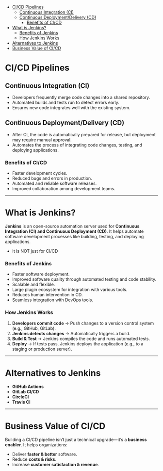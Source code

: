 - [CI/CD Pipelines](#cicd-pipelines)
  - [Continuous Integration (CI)](#continuous-integration-ci)
  - [Continuous Deployment/Delivery (CD)](#continuous-deploymentdelivery-cd)
    - [Benefits of CI/CD](#benefits-of-cicd)
- [What is Jenkins?](#what-is-jenkins)
    - [Benefits of Jenkins](#benefits-of-jenkins)
    - [How Jenkins Works](#how-jenkins-works)
- [Alternatives to Jenkins](#alternatives-to-jenkins)
- [Business Value of CI/CD](#business-value-of-cicd)


# CI/CD Pipelines


## Continuous Integration (CI)
- Developers frequently merge code changes into a shared repository.
- Automated builds and tests run to detect errors early.
- Ensures new code integrates well with the existing system.

## Continuous Deployment/Delivery (CD)
- After CI, the code is automatically prepared for release, but deployment may require manual approval.
- Automates the process of integrating code changes, testing, and deploying applications.

### Benefits of CI/CD
*  Faster development cycles.  
*  Reduced bugs and errors in production.  
*  Automated and reliable software releases.  
*  Improved collaboration among development teams.  

---

# What is Jenkins?
**Jenkins** is an open-source automation server used for **Continuous Integration (CI) and Continuous Deployment (CD)**. It helps automate software development processes like building, testing, and deploying applications.

* It is NOT just for CI/CD

### Benefits of Jenkins
-  Faster software deployment.
-  Improved software quality through automated testing and code stability.
-  Scalable and flexible.
-  Large plugin ecosystem for integration with various tools.
-  Reduces human intervention in CD.
-  Seamless integration with DevOps tools.

### How Jenkins Works
1. **Developers commit code** → Push changes to a version control system (e.g., GitHub, GitLab).
2. **Jenkins detects changes** → Automatically triggers a build.
3. **Build & Test** → Jenkins compiles the code and runs automated tests.
4. **Deploy** → If tests pass, Jenkins deploys the application (e.g., to a staging or production server).

---

# Alternatives to Jenkins
- **GitHub Actions**
- **GitLab CI/CD**
- **CircleCI**
- **Travis CI**

---

# Business Value of CI/CD
Building a CI/CD pipeline isn’t just a technical upgrade—it’s a **business enabler**. It helps organizations:

*  Deliver **faster & better** software.  
*  Reduce **costs & risks**.  
*  Increase **customer satisfaction & revenue**.
